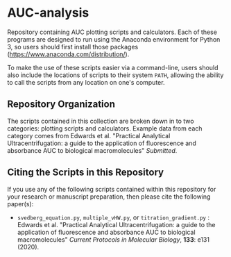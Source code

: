 # AUC-analysis
Repository containing AUC plotting scripts and calculators. Each of these programs are designed to run using the Anaconda environment for Python 3, so users should first install those packages (https://www.anaconda.com/distribution/).

To make the use of these scripts easier via a command-line, users should also include the locations of scripts to their system `PATH`, allowing the ability to call the scripts from any location on one's computer.

## Repository Organization

The scripts contained in this collection are broken down in to two categories: plotting scripts and calculators. Example data from each category comes from Edwards et al. "Practical Analytical Ultracentrifugation: a guide to the application of fluorescence and absorbance AUC to biological macromolecules" *Submitted*.

## Citing the Scripts in this Repository

If you use any of the following scripts contained within this repository for your research or manuscript preparation, then please cite the following paper(s):

- `svedberg_equation.py`, `multiple_vHW.py`, or `titration_gradient.py` : Edwards et al. "Practical Analytical Ultracentrifugation: a guide to the application of fluorescence and absorbance AUC to biological macromolecules" *Current Protocols in Molecular Biology*, **133**: e131 (2020).
